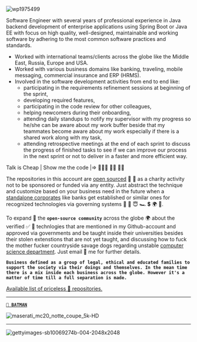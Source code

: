 ![wp1975499](https://user-images.githubusercontent.com/17825804/208600470-80adc844-8a9f-441b-b26b-200b29feac41.jpg)

Software Engineer with several years of professional experience in Java backend development of enterprise applications using Spring Boot or Java EE with focus on high quality, well-designed, maintainable and working software by adhering to the most common software practices and standards.

- Worked with international teams/clients across the globe like the Middle East, Russia, Europe and USA.
- Worked with various business domains like banking, traveling, mobile messaging, commercial insurance and ERP (HRMS).
- Involved in the software development activities from end to end like: 
  - participating in the requirements refinement sessions at beginning of the sprint, 
  - developing required features, 
  - participating in the code review for other colleagues, 
  - helping newcomers during their onboarding, 
  - attending daily standups to notify my supervisor with my progress so he/she can be aware about my work buffer beside that my teammates become aware about my work especially if there is a shared work along with my task, 
  - attending retrospective meetings at the end of each sprint to discuss the progress of finished tasks to see if we can improve our process in the next sprint or not to deliver in a faster and more efficient way.

Talk is Cheap | Show me the code |=> 👨🏻‍💻 🙌🏼 💪🏼

The repositories in this account are [open sourced](https://en.wikipedia.org/wiki/Open-source_license) 🙌 💪 as a charity activity not to be sponsored or funded via any entity. Just abstract the technique and customize based on your business need in the future when a [standalone corporates](https://github.com/muhamed-hassan/specialized-software-development-company-java-backend) like banks get established or similar ones for recognized technologies via governing systems 🤲 💪 😇 🏎 💲 🌍 💯.  

To expand 🎅 the **`open-source community`** across the globe 🌍 about the verified ✅ 💯 technlogies that are mentioned in my Github-account and approved via governments and be taught inside their universities besides their stolen extenstions that are not yet taught, and discussing how to fuck the mother fucker countryside savage dogs regarding unstable [computer science department](https://github.com/muhamed-hassan/faculty_of_engineering). Just email 📧 me for further details.

**`Business defined as a group of legal, ethical and educated families to support the society via their doings and themselves. In the mean time there is a mix inside each business across the globe. However it's a matter of time till a full separation is made.`**

[Available list of priceless 🤑 repositories.](https://github.com/muhamed-hassan?tab=repositories)

***

[**`🦇 BATMAN`**](https://github.com/muhamed-hassan/safe_planet/wiki/sample-of-biography)

![maserati_mc20_notte_coupe_5k-HD](https://github.com/muhamed-hassan/muhamed-hassan/assets/17825804/684e8979-4c6f-4d04-bbbd-1f7babc737fb)

***

![gettyimages-sb10069274b-004-2048x2048](https://github.com/muhamed-hassan/safe_planet/assets/17825804/8d304f26-efd8-4787-9570-714ef570a205)

<!--
**muhamed-hassan/muhamed-hassan** is a ✨ _special_ ✨ repository because its `README.md` (this file) appears on your GitHub profile.

Here are some ideas to get you started:

- 🔭 I’m currently working on ...
- 🌱 I’m currently learning ...
- 👯 I’m looking to collaborate on ...
- 🤔 I’m looking for help with ...
- 💬 Ask me about ...
- 📫 How to reach me: ...
- 😄 Pronouns: ...
- ⚡ Fun fact: ...
-->
